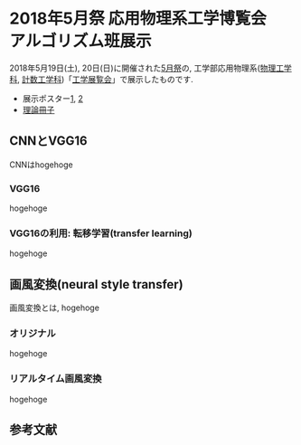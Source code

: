 
# 2018年5月祭 応用物理系工学博覧会　アルゴリズム班展示
2018年5月19日(土), 20日(日)に開催された[5月祭](https://gogatsusai.jp/91/visitor/)の, 工学部応用物理系([物理工学科](http://www.ap.t.u-tokyo.ac.jp/), [計数工学科](https://www.keisu.t.u-tokyo.ac.jp/))「[工学展覧会](https://ap-phys.net/18/)」で展示したものです.
- 展示ポスター[1](https://github.com/etttttte/mayfest2018/blob/master/algorithm_NN_poster_1.pdf), [2](https://github.com/etttttte/mayfest2018/blob/master/algorithm_NN_poster_2.pdf)
- [理論冊子](https://github.com/etttttte/mayfest2018/blob/master/algorithm_NN_theory.pdf)


## CNNとVGG16
CNNはhogehoge
### VGG16
hogehoge
### VGG16の利用: 転移学習(transfer learning)
hogehoge

## 画風変換(neural style transfer)
画風変換とは, hogehoge
### オリジナル
hogehoge
### リアルタイム画風変換
hogehoge


## 参考文献

